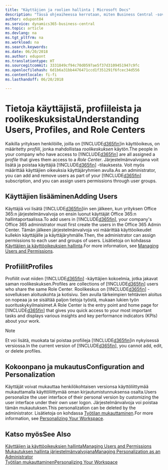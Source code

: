 ```yaml
---
title: "Käyttäjien ja roolien hallinta | Microsoft Docs"
description: "Tässä ohjeaiheessa kerrotaan, miten Business Central -sovelluksen käyttäjiä ja roolikeskuksia hallitaan."
author: edupont04
ms.service: dynamics365-business-central
ms.topic: article
ms.devlang: na
ms.tgt_pltfrm: na
ms.workload: na
ms.search.keywords: 
ms.date: 06/20/2018
ms.author: edupont
ms.translationtype: HT
ms.sourcegitcommit: 3331849cf94c70d0597ae5f37d3109451947c9fc
ms.openlocfilehash: 6d1b6a31bb4476471ccd1f351291f6fcec34d556
ms.contentlocale: fi-fi
ms.lasthandoff: 06/20/2018

---
```

# <a name="understanding-users-profiles-and-role-centers"></a><span data-ttu-id="482b6-103">Tietoja käyttäjistä, profiileista ja roolikeskuksista</span><span class="sxs-lookup"><span data-stu-id="482b6-103">Understanding Users, Profiles, and Role Centers</span></span>
<span data-ttu-id="482b6-104">Kaikilla yrityksen henkilöille, joilla on [!INCLUDE[d365fin](includes/d365fin_md.md)]in käyttöoikeus, on määritetty *profiili*, jonka mahdollistaa *roolikeskuksen* käytön.</span><span class="sxs-lookup"><span data-stu-id="482b6-104">The people in your company who have access to [!INCLUDE[d365fin](includes/d365fin_md.md)] are all assigned a *profile* that gives them access to a *Role Center*.</span></span> <span data-ttu-id="482b6-105">Järjestelmänvalvojana voit lisätä ja poistaa käyttäjiä [!INCLUDE[d365fin](includes/d365fin_md.md)] -tilauksesta. Voit myös määrittää käyttäjien oikeuksia käyttäjäryhmien avulla.</span><span class="sxs-lookup"><span data-stu-id="482b6-105">As an administrator, you can add and remove users as part of your [!INCLUDE[d365fin](includes/d365fin_md.md)] subscription, and you can assign users permissions through user groups.</span></span>  

## <a name="adding-users"></a><span data-ttu-id="482b6-106">Käyttäjien lisääminen</span><span class="sxs-lookup"><span data-stu-id="482b6-106">Adding Users</span></span>
<span data-ttu-id="482b6-107">Käyttäjiä voi lisätä [!INCLUDE[d365fin](includes/d365fin_md.md)]iin sen jälkeen, kun yrityksen Office 365:n järjestelmänvalvoja on ensin luonut käyttäjät Office 365:n hallintaportaalissa.</span><span class="sxs-lookup"><span data-stu-id="482b6-107">To add users in [!INCLUDE[d365fin](includes/d365fin_md.md)], your company's Office 365 administrator must first create the users in the Office 365 Admin Center.</span></span> <span data-ttu-id="482b6-108">Tämän jälkeen järjestelmänvalvoja voi määrittää käyttöoikeudet kullekin käyttäjälle ja käyttäjäryhmälle.</span><span class="sxs-lookup"><span data-stu-id="482b6-108">Then, the administrator can assign permissions to each user and groups of users.</span></span> <span data-ttu-id="482b6-109">Lisätietoja on kohdassa [Käyttäjien ja käyttöoikeuksien hallinta](ui-how-users-permissions.md).</span><span class="sxs-lookup"><span data-stu-id="482b6-109">For more information, see [Managing Users and Permissions](ui-how-users-permissions.md).</span></span>  

## <a name="profiles"></a><span data-ttu-id="482b6-110">Profiilit</span><span class="sxs-lookup"><span data-stu-id="482b6-110">Profiles</span></span>
<span data-ttu-id="482b6-111">Profiilit ovat niiden [!INCLUDE[d365fin](includes/d365fin_md.md)] -käyttäjien kokoelmia, jotka jakavat saman roolikeskuksen.</span><span class="sxs-lookup"><span data-stu-id="482b6-111">Profiles are collections of [!INCLUDE[d365fin](includes/d365fin_md.md)] users who share the same Role Center.</span></span>  <span data-ttu-id="482b6-112">Roolikeskus on [!INCLUDE[d365fin](includes/d365fin_md.md)] -sovelluksen aloituskohta ja kotisivu. Sen avulla tärkeimpien tehtävien aloitus on nopeaa ja se sisältää paljon tietoja työstä, mukaan lukien työn suorituskykyilmaisimet.</span><span class="sxs-lookup"><span data-stu-id="482b6-112">A Role Center is the entry point and home page for [!INCLUDE[d365fin](includes/d365fin_md.md)] that gives you quick access to your most important tasks and displays various insights and key performance indicators (KPIs) about your work.</span></span>  

> [!NOTE]  
>  <span data-ttu-id="482b6-113">Et voi lisätä, muokata tai poistaa profiileja [!INCLUDE[d365fin](includes/d365fin_md.md)]in nykyisessä versiossa.</span><span class="sxs-lookup"><span data-stu-id="482b6-113">In the current version of [!INCLUDE[d365fin](includes/d365fin_md.md)], you cannot add, edit, or delete profiles.</span></span>

## <a name="configuration-and-personalization"></a><span data-ttu-id="482b6-114">Kokoonpano ja mukautus</span><span class="sxs-lookup"><span data-stu-id="482b6-114">Configuration and Personalization</span></span>
<!--The concept of UI customization in [!INCLUDE[d365fin](includes/d365fin_md.md)] is divided in two:  

-   Configuration, performed by the administrator  

-   Personalization, performed by users  

The administrator configures the user interface for multiple users by customizing the user interface for a profile that the users are assigned to.  -->
<span data-ttu-id="482b6-115">Käyttäjät voivat mukauttaa henkilökohtaisen versionsa käyttöliittymää mukauttamalla käyttöliittymää oman kirjautumistunnuksensa osalta.</span><span class="sxs-lookup"><span data-stu-id="482b6-115">Users personalize the user interface of their personal version by customizing the user interface under their own user logon.</span></span> <span data-ttu-id="482b6-116">Järjestelmänvalvoja voi poistaa tämän mukautuksen.</span><span class="sxs-lookup"><span data-stu-id="482b6-116">This personalization can be deleted by the administrator.</span></span> <span data-ttu-id="482b6-117">Lisätietoja on kohdassa [Työtilan mukauttaminen](ui-personalization-user.md).</span><span class="sxs-lookup"><span data-stu-id="482b6-117">For more information, see [Personalizing Your Workspace](ui-personalization-user.md).</span></span>  

## <a name="see-also"></a><span data-ttu-id="482b6-118">Katso myös</span><span class="sxs-lookup"><span data-stu-id="482b6-118">See Also</span></span>  
[<span data-ttu-id="482b6-119">Käyttäjien ja käyttöoikeuksien hallinta</span><span class="sxs-lookup"><span data-stu-id="482b6-119">Managing Users and Permissions</span></span>](ui-how-users-permissions.md)  
[<span data-ttu-id="482b6-120">Mukautuksen hallinta järjestelmänvalvojana</span><span class="sxs-lookup"><span data-stu-id="482b6-120">Managing Personalization as an Administrator</span></span>](ui-personalization-manage.md)  
[<span data-ttu-id="482b6-121">Työtilan mukauttaminen</span><span class="sxs-lookup"><span data-stu-id="482b6-121">Personalizing Your Workspace</span></span>](ui-personalization-user.md)  

